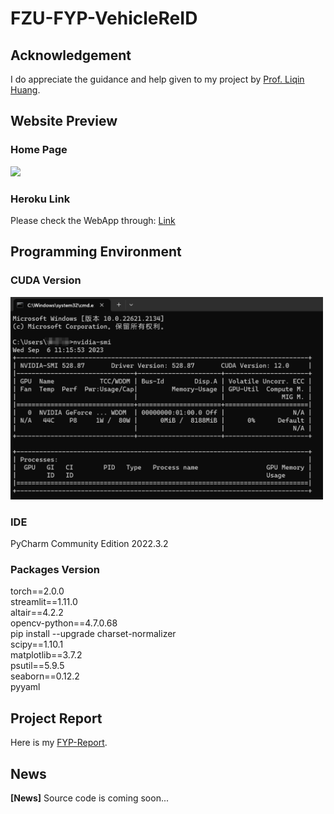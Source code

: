 # FZU-FYP-VehicleReID

## Acknowledgement
I do appreciate the guidance and help given to my project by [Prof. Liqin Huang](http://itlab.fzu.edu.cn/gzl/ZhuanJi/TeacherInfo2.aspx?No=T96022).

## Website Preview
### Home Page
<img src="images/homepage.gif" width="900">

### Heroku Link
Please check the WebApp through: [Link](http://itlab.fzu.edu.cn/gzl/ZhuanJi/TeacherInfo2.aspx?No=T96022)

## Programming Environment
### CUDA Version
<img src="images/nvidia-smi.png" width="500">

### IDE
PyCharm Community Edition 2022.3.2

### Packages Version
torch==2.0.0  
streamlit==1.11.0  
altair==4.2.2  
opencv-python==4.7.0.68  
pip install --upgrade charset-normalizer  
scipy==1.10.1    
matplotlib==3.7.2  
psutil==5.9.5  
seaborn==0.12.2  
pyyaml

## Project Report
Here is my [FYP-Report](https://drive.google.com/file/d/1jbUqSOgpFriuA3PUO2qAShqfJPhx5nD1/view?usp=drive_link).

## News
**[News]** Source code is coming soon...
